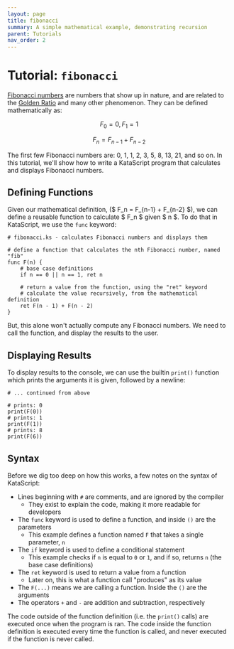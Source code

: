 ```yaml
---
layout: page
title: fibonacci
summary: A simple mathematical example, demonstrating recursion
parent: Tutorials
nav_order: 2
---
```


# Tutorial: `fibonacci`

[Fibonacci numbers](https://en.wikipedia.org/wiki/Fibonacci_number) are numbers that show up in nature, and are related to the [Golden Ratio](https://en.wikipedia.org/wiki/Golden_ratio) and many other phenomenon. They can be defined mathematically as:

$$ F_0 = 0 , F_1 = 1 $$

$$ F_n = F_{n-1} + F_{n-2} $$

The first few Fibonacci numbers are: 0, 1, 1, 2, 3, 5, 8, 13, 21, and so on. In this tutorial, we'll show how to write a KataScript program that calculates and displays Fibonacci numbers. 

## Defining Functions

Given our mathematical definition, ($ F_n = F_{n-1} + F_{n-2} $), we can define a reusable function to calculate $ F_n $ given $ n $. To do that in KataScript, we use the `func` keyword:

```ks
# fibonacci.ks - calculates Fibonacci numbers and displays them

# define a function that calculates the nth Fibonacci number, named "fib"
func F(n) {
    # base case definitions
    if n == 0 || n == 1, ret n

    # return a value from the function, using the "ret" keyword
    # calculate the value recursively, from the mathematical definition
    ret F(n - 1) + F(n - 2)
}

```

But, this alone won't actually compute any Fibonacci numbers. We need to call the function, and display the results to the user.

## Displaying Results

To display results to the console, we can use the builtin `print()` function which prints the arguments it is given, followed by a newline:

```ks
# ... continued from above

# prints: 0
print(F(0))
# prints: 1
print(F(1))
# prints: 8
print(F(6))
```

## Syntax

Before we dig too deep on how this works, a few notes on the syntax of KataScript:

  * Lines beginning with `#` are comments, and are ignored by the compiler
    * They exist to explain the code, making it more readable for developers
  * The `func` keyword is used to define a function, and inside `()` are the parameters
    * This example defines a function named `F` that takes a single parameter, `n`
  * The `if` keyword is used to define a conditional statement
    * This example checks if `n` is equal to `0` or `1`, and if so, returns `n` (the base case definitions)
  * The `ret` keyword is used to return a value from a function
    * Later on, this is what a function call "produces" as its value
  * The `F(...)` means we are calling a function. Inside the `()` are the arguments
  * The operators `+` and `-` are addition and subtraction, respectively

The code outside of the function definition (i.e. the `print()` calls) are executed once when the program is ran. The code inside the function definition is executed every time the function is called, and never executed if the function is never called.





